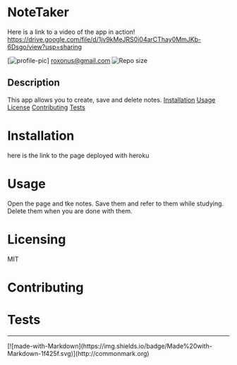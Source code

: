 
# NoteTaker

Here is a link to a video of the app in action!
https://drive.google.com/file/d/1jv9kMeJRS0i04arCThay0MmJKb-6Dsgo/view?usp=sharing

[![profile-pic](https://avatars0.githubusercontent.com/u/61368822?s=460&u=cd43ca200fc190a5537311f087d9c33406603ac1&v=4)]
roxonus@gmail.com
![Repo size](https://img.shields.io/github/repo-size/roxonus/NoteTaker)
## Description
This app allows you to create, save and delete notes.
[Installation](#installation)
[Usage](#usage)
[License](#licensing)
[Contributing](#contributing)
[Tests](#tests)
# Installation
 here is the link to the page deployed with heroku
# Usage
Open the page and tke notes. Save them and refer to them while studying. Delete them when you are done with them.
# Licensing
MIT
# Contributing

# Tests

<hr>
[![made-with-Markdown](https://img.shields.io/badge/Made%20with-Markdown-1f425f.svg)](http://commonmark.org)
